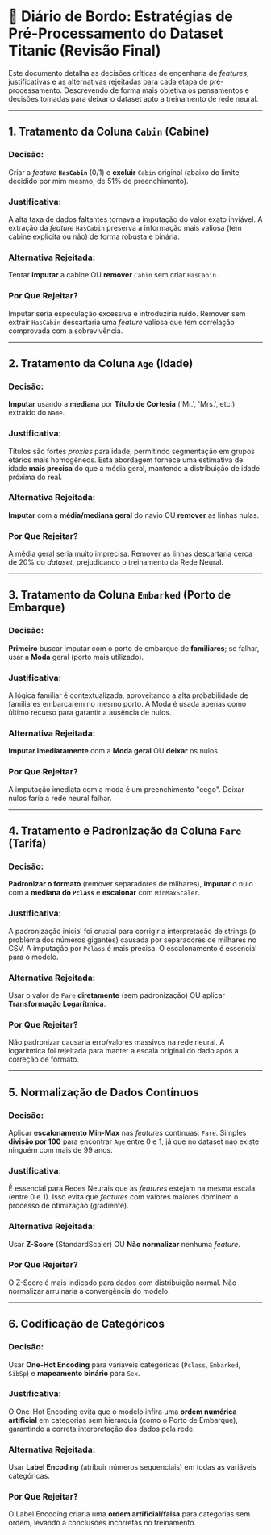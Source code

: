 # 🚢 Diário de Bordo: Estratégias de Pré-Processamento do Dataset Titanic (Revisão Final)

Este documento detalha as decisões críticas de engenharia de *features*, justificativas e as alternativas rejeitadas para cada etapa de pré-processamento. Descrevendo de forma mais objetiva os pensamentos e decisões tomadas para deixar o dataset apto a treinamento de rede neural.

---

## 1. Tratamento da Coluna `Cabin` (Cabine)

### Decisão:
Criar a *feature* **`HasCabin`** (0/1) e **excluir** `Cabin` original (abaixo do limite, decidido por mim mesmo, de 51% de preenchimento).

### Justificativa:
A alta taxa de dados faltantes tornava a imputação do valor exato inviável. A extração da *feature* `HasCabin` preserva a informação mais valiosa (tem cabine explicita ou não) de forma robusta e binária.

### Alternativa Rejeitada:
Tentar **imputar** a cabine OU **remover** `Cabin` sem criar `HasCabin`.

### Por Que Rejeitar?
Imputar seria especulação excessiva e introduziria ruído. Remover sem extrair `HasCabin` descartaria uma *feature* valiosa que tem correlação comprovada com a sobrevivência.

---

## 2. Tratamento da Coluna `Age` (Idade)

### Decisão:
**Imputar** usando a **mediana** por **Título de Cortesia** ('Mr.', 'Mrs.', etc.) extraído do `Name`.

### Justificativa:
Títulos são fortes *proxies* para idade, permitindo segmentação em grupos etários mais homogêneos. Esta abordagem fornece uma estimativa de idade **mais precisa** do que a média geral, mantendo a distribuição de idade próxima do real.

### Alternativa Rejeitada:
**Imputar** com a **média/mediana geral** do navio OU **remover** as linhas nulas.

### Por Que Rejeitar?
A média geral seria muito imprecisa. Remover as linhas descartaria cerca de 20% do *dataset*, prejudicando o treinamento da Rede Neural.

---

## 3. Tratamento da Coluna `Embarked` (Porto de Embarque)

### Decisão:
**Primeiro** buscar imputar com o porto de embarque de **familiares**; se falhar, usar a **Moda** geral (porto mais utilizado).

### Justificativa:
A lógica familiar é contextualizada, aproveitando a alta probabilidade de familiares embarcarem no mesmo porto. A Moda é usada apenas como último recurso para garantir a ausência de nulos.

### Alternativa Rejeitada:
**Imputar imediatamente** com a **Moda geral** OU **deixar** os nulos.

### Por Que Rejeitar?
A imputação imediata com a moda é um preenchimento "cego". Deixar nulos faria a rede neural falhar.

---

## 4. Tratamento e Padronização da Coluna `Fare` (Tarifa)

### Decisão:
**Padronizar o formato** (remover separadores de milhares), **imputar** o nulo com a **mediana do `Pclass`** e **escalonar** com `MinMaxScaler`.

### Justificativa:
A padronização inicial foi crucial para corrigir a interpretação de strings (o problema dos números gigantes) causada por separadores de milhares no CSV. A imputação por `Pclass` é mais precisa. O escalonamento é essencial para o modelo.

### Alternativa Rejeitada:
Usar o valor de `Fare` **diretamente** (sem padronização) OU aplicar **Transformação Logarítmica**.

### Por Que Rejeitar?
Não padronizar causaria erro/valores massivos na rede neural. A logarítmica foi rejeitada para manter a escala original do dado após a correção de formato.

---

## 5. Normalização de Dados Contínuos 

### Decisão:
Aplicar **escalonamento Min-Max** nas *features* contínuas: `Fare`.
Simples **divisão por 100** para encontrar `Age` entre 0 e 1, já que no dataset nao existe ninguém com mais de 99 anos.

### Justificativa:
É essencial para Redes Neurais que as *features* estejam na mesma escala (entre 0 e 1). Isso evita que *features* com valores maiores dominem o processo de otimização (gradiente).

### Alternativa Rejeitada:
Usar **Z-Score** (StandardScaler) OU **Não normalizar** nenhuma *feature*.

### Por Que Rejeitar?
O Z-Score é mais indicado para dados com distribuição normal. Não normalizar arruinaria a convergência do modelo.

---

## 6. Codificação de Categóricos

### Decisão:
Usar **One-Hot Encoding** para variáveis categóricas (`Pclass`, `Embarked`, `SibSp`) e **mapeamento binário** para `Sex`.

### Justificativa:
O One-Hot Encoding evita que o modelo infira uma **ordem numérica artificial** em categorias sem hierarquia (como o Porto de Embarque), garantindo a correta interpretação dos dados pela rede.

### Alternativa Rejeitada:
Usar **Label Encoding** (atribuir números sequenciais) em todas as variáveis categóricas.

### Por Que Rejeitar?
O Label Encoding criaria uma **ordem artificial/falsa** para categorias sem ordem, levando a conclusões incorretas no treinamento.

